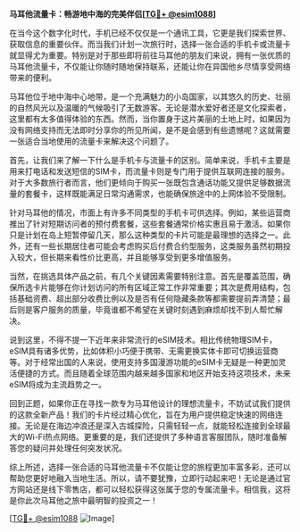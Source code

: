**马耳他流量卡：畅游地中海的完美伴侣[[TG💪+ @esim1088](https://t.me/s/esim1088)]**

在当今这个数字化时代，手机已经不仅仅是一个通讯工具，它更是我们探索世界、获取信息的重要伙伴。而当我们计划一次旅行时，选择一张合适的手机卡或流量卡就显得尤为重要。特别是对于那些即将前往马耳他的朋友们来说，拥有一张优质的马耳他流量卡，不仅能让你随时随地保持联系，还能让你在异国他乡尽情享受网络带来的便利。

马耳他位于地中海中心地带，是一个充满魅力的小岛国家，以其悠久的历史、壮丽的自然风光以及温暖的气候吸引了无数游客。无论是潜水爱好者还是文化探索者，这里都有太多值得体验的东西。然而，当你置身于这片美丽的土地上时，如果因为没有网络支持而无法即时分享你的所见所闻，是不是会感到有些遗憾呢？这就需要一张适合当地使用的流量卡来解决这个问题了。

首先，让我们来了解一下什么是手机卡与流量卡的区别。简单来说，手机卡主要是用来打电话和发送短信的SIM卡，而流量卡则是专门用于提供互联网连接的服务。对于大多数旅行者而言，他们更倾向于购买一张既包含通话功能又提供足够数据流量的套餐卡，这样既能满足日常沟通需求，也能确保旅途中的上网体验不受限制。

针对马耳他的情况，市面上有许多不同类型的手机卡可供选择。例如，某些运营商推出了针对短期访问者的预付费套餐，这些套餐通常价格实惠且易于激活。如果你只是计划在岛上短暂停留几天，那么这种类型的卡片可能是最理想的选择之一。此外，还有一些长期居住者可能会考虑购买后付费合约型服务，这类服务虽然初期投入较大，但长期来看性价比更高，并且能够享受到更多增值服务。

当然，在挑选具体产品之前，有几个关键因素需要特别注意。首先是覆盖范围，确保所选卡片能够在你计划访问的所有区域正常工作非常重要；其次是费用结构，包括基础资费、超出部分收费比例以及是否有任何隐藏条款等都需要提前弄清楚；最后则是客户服务的质量，毕竟谁都不希望在关键时刻遇到麻烦却找不到人帮忙解决。

说到这里，不得不提一下近年来非常流行的eSIM技术。相比传统物理SIM卡，eSIM具有诸多优势，比如体积小巧便于携带、无需更换实体卡即可切换运营商等。对于经常出国的人来说，使用支持多国漫游功能的eSIM卡无疑是一种更加灵活便捷的方式。而且随着全球范围内越来越多国家和地区开始支持这项技术，未来eSIM将成为主流趋势之一。

回到正题，如果你正在寻找一款专为马耳他设计的理想流量卡，不妨试试我们提供的这款全新产品！我们的卡片经过精心优化，旨在为用户提供稳定快速的网络连接。无论是在海边冲浪还是深入古城探险，只需轻轻一点，就能轻松连接到全球最大的Wi-Fi热点网络。更重要的是，我们还提供了多种语言客服团队，随时准备解答您的疑问并处理任何突发状况。

综上所述，选择一张合适的马耳他流量卡不仅能让您的旅程更加丰富多彩，还可以帮助您更好地融入当地生活。所以，请不要犹豫，立即行动起来吧！无论是通过官方网站还是线下零售店，都可以轻松获得这张属于您的专属流量卡。相信我，这将是你此次马耳他之旅中最明智的投资之一！

[[TG💪+ @esim1088](https://t.me/s/esim1088) ![Image](https://i.postimg.cc/4NQfJmqS/Snipaste-2025-05-13-00-14-12.png)]